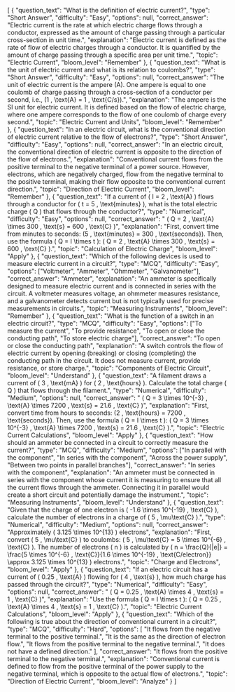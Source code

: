 [
  {
    "question_text": "What is the definition of electric current?",
    "type": "Short Answer",
    "difficulty": "Easy",
    "options": null,
    "correct_answer": "Electric current is the rate at which electric charge flows through a conductor, expressed as the amount of charge passing through a particular cross-section in unit time.",
    "explanation": "Electric current is defined as the rate of flow of electric charges through a conductor. It is quantified by the amount of charge passing through a specific area per unit time.",
    "topic": "Electric Current",
    "bloom_level": "Remember"
  },
  {
    "question_text": "What is the unit of electric current and what is its relation to coulombs?",
    "type": "Short Answer",
    "difficulty": "Easy",
    "options": null,
    "correct_answer": "The unit of electric current is the ampere (A). One ampere is equal to one coulomb of charge passing through a cross-section of a conductor per second, i.e., \(1 \, \text{A} = 1 \, \text{C/s}\).",
    "explanation": "The ampere is the SI unit for electric current. It is defined based on the flow of electric charge, where one ampere corresponds to the flow of one coulomb of charge every second.",
    "topic": "Electric Current and Units",
    "bloom_level": "Remember"
  },
  {
    "question_text": "In an electric circuit, what is the conventional direction of electric current relative to the flow of electrons?",
    "type": "Short Answer",
    "difficulty": "Easy",
    "options": null,
    "correct_answer": "In an electric circuit, the conventional direction of electric current is opposite to the direction of the flow of electrons.",
    "explanation": "Conventional current flows from the positive terminal to the negative terminal of a power source. However, electrons, which are negatively charged, flow from the negative terminal to the positive terminal, making their flow opposite to the conventional current direction.",
    "topic": "Direction of Electric Current",
    "bloom_level": "Remember"
  },
  {
    "question_text": "If a current of \( I = 2 \, \text{A} \) flows through a conductor for \( t = 5 \, \text{minutes} \), what is the total electric charge \( Q \) that flows through the conductor?",
    "type": "Numerical",
    "difficulty": "Easy",
    "options": null,
    "correct_answer": " \( Q = 2 \, \text{A} \times 300 \, \text{s} = 600 \, \text{C} \)",
    "explanation": "First, convert time from minutes to seconds: \(5 \, \text{minutes} = 300 \, \text{seconds}\). Then, use the formula \( Q = I \times t \): \( Q = 2 \, \text{A} \times 300 \, \text{s} = 600 \, \text{C} \).",
    "topic": "Calculation of Electric Charge",
    "bloom_level": "Apply"
  },
  {
    "question_text": "Which of the following devices is used to measure electric current in a circuit?",
    "type": "MCQ",
    "difficulty": "Easy",
    "options": ["Voltmeter", "Ammeter", "Ohmmeter", "Galvanometer"],
    "correct_answer": "Ammeter",
    "explanation": "An ammeter is specifically designed to measure electric current and is connected in series with the circuit. A voltmeter measures voltage, an ohmmeter measures resistance, and a galvanometer detects current but is not typically used for precise measurements in circuits.",
    "topic": "Measuring Instruments",
    "bloom_level": "Remember"
  },
  {
    "question_text": "What is the function of a switch in an electric circuit?",
    "type": "MCQ",
    "difficulty": "Easy",
    "options": ["To measure the current", "To provide resistance", "To open or close the conducting path", "To store electric charge"],
    "correct_answer": "To open or close the conducting path",
    "explanation": "A switch controls the flow of electric current by opening (breaking) or closing (completing) the conducting path in the circuit. It does not measure current, provide resistance, or store charge.",
    "topic": "Components of Electric Circuit",
    "bloom_level": "Understand"
  },
  {
    "question_text": "A filament draws a current of \( 3 \, \text{mA} \) for \( 2 \, \text{hours} \). Calculate the total charge \( Q \) that flows through the filament.",
    "type": "Numerical",
    "difficulty": "Medium",
    "options": null,
    "correct_answer": " \( Q = 3 \times 10^{-3} \, \text{A} \times 7200 \, \text{s} = 21.6 \, \text{C} \)",
    "explanation": "First, convert time from hours to seconds: \(2 \, \text{hours} = 7200 \, \text{seconds}\). Then, use the formula \( Q = I \times t \): \( Q = 3 \times 10^{-3} \, \text{A} \times 7200 \, \text{s} = 21.6 \, \text{C} \).",
    "topic": "Electric Current Calculations",
    "bloom_level": "Apply"
  },
  {
    "question_text": "How should an ammeter be connected in a circuit to correctly measure the current?",
    "type": "MCQ",
    "difficulty": "Medium",
    "options": ["In parallel with the component", "In series with the component", "Across the power supply", "Between two points in parallel branches"],
    "correct_answer": "In series with the component",
    "explanation": "An ammeter must be connected in series with the component whose current it is measuring to ensure that all the current flows through the ammeter. Connecting it in parallel would create a short circuit and potentially damage the instrument.",
    "topic": "Measuring Instruments",
    "bloom_level": "Understand"
  },
  {
    "question_text": "Given that the charge of one electron is \( -1.6 \times 10^{-19} \, \text{C} \), calculate the number of electrons in a charge of \( 5 \, \mu\text{C} \).",
    "type": "Numerical",
    "difficulty": "Medium",
    "options": null,
    "correct_answer": "Approximately \( 3.125 \times 10^{13} \) electrons",
    "explanation": "First, convert \( 5 \, \mu\text{C} \) to coulombs: \( 5 \, \mu\text{C} = 5 \times 10^{-6} \, \text{C} \). The number of electrons \( n \) is calculated by \( n = \frac{Q}{|e|} = \frac{5 \times 10^{-6} \, \text{C}}{1.6 \times 10^{-19} \, \text{C/electron}} \approx 3.125 \times 10^{13} \) electrons.",
    "topic": "Charge and Electrons",
    "bloom_level": "Apply"
  },
  {
    "question_text": "If an electric circuit has a current of \( 0.25 \, \text{A} \) flowing for \( 4 \, \text{s} \), how much charge has passed through the circuit?",
    "type": "Numerical",
    "difficulty": "Easy",
    "options": null,
    "correct_answer": " \( Q = 0.25 \, \text{A} \times 4 \, \text{s} = 1 \, \text{C} \)",
    "explanation": "Use the formula \( Q = I \times t \): \( Q = 0.25 \, \text{A} \times 4 \, \text{s} = 1 \, \text{C} \).",
    "topic": "Electric Current Calculations",
    "bloom_level": "Apply"
  },
  {
    "question_text": "Which of the following is true about the direction of conventional current in a circuit?",
    "type": "MCQ",
    "difficulty": "Hard",
    "options": [
      "It flows from the negative terminal to the positive terminal.",
      "It is the same as the direction of electron flow.",
      "It flows from the positive terminal to the negative terminal.",
      "It does not have a defined direction."
    ],
    "correct_answer": "It flows from the positive terminal to the negative terminal.",
    "explanation": "Conventional current is defined to flow from the positive terminal of the power supply to the negative terminal, which is opposite to the actual flow of electrons.",
    "topic": "Direction of Electric Current",
    "bloom_level": "Analyze"
  }
]
 